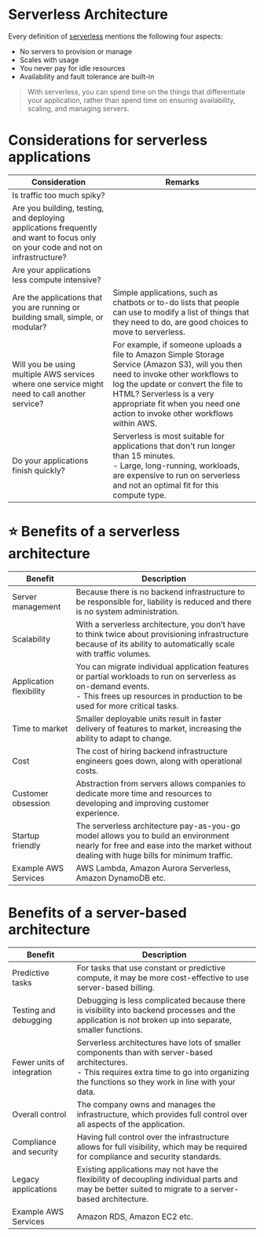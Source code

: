 # Serverless Architecture
Every definition of [serverless](https://aws.amazon.com/serverless/) mentions the following four aspects:
- No servers to provision or manage
- Scales with usage
- You never pay for idle resources
- Availability and fault tolerance are built-in

> With serverless, you can spend time on the things that differentiate your application, rather than spend time on ensuring availability, scaling, and managing servers.

# Considerations for serverless applications

| Consideration                                                                                                                   | Remarks                                                                                                                                                                                                                                                                              |
|---------------------------------------------------------------------------------------------------------------------------------|--------------------------------------------------------------------------------------------------------------------------------------------------------------------------------------------------------------------------------------------------------------------------------------|
| Is traffic too much spiky?                                                                                                      |                                                                                                                                                                                                                                                                                      |
| Are you building, testing, and deploying applications frequently and want to focus only on your code and not on infrastructure? |                                                                                                                                                                                                                                                                                      |
| Are your applications less compute intensive?                                                                                   |                                                                                                                                                                                                                                                                                      |
| Are the applications that you are running or building small, simple, or modular?                                                | Simple applications, such as chatbots or to-do lists that people can use to modify a list of things that they need to do, are good choices to move to serverless.                                                                                                                    |
| Will you be using multiple AWS services where one service might need to call another service?                                   | For example, if someone uploads a file to Amazon Simple Storage Service (Amazon S3), will you then need to invoke other workflows to log the update or convert the file to HTML? Serverless is a very appropriate fit when you need one action to invoke other workflows within AWS. |
| Do your applications finish quickly?                                                                                            | Serverless is most suitable for applications that don't run longer than 15 minutes.<br/>- Large, long-running, workloads, are expensive to run on serverless and not an optimal fit for this compute type.                                                                           |

# :star: Benefits of a serverless architecture

| Benefit                 | Description                                                                                                                                                                                     |
|-------------------------|-------------------------------------------------------------------------------------------------------------------------------------------------------------------------------------------------|
| Server management       | Because there is no backend infrastructure to be responsible for, liability is reduced and there is no system administration.                                                                   |
| Scalability             | With a serverless architecture, you don’t have to think twice about provisioning infrastructure because of its ability to automatically scale with traffic volumes.                             |
| Application flexibility | You can migrate individual application features or partial workloads to run on serverless as on-demand events. <br/>- This frees up resources in production to be used for more critical tasks. |
| Time to market          | Smaller deployable units result in faster delivery of features to market, increasing the ability to adapt to change.                                                                            |
| Cost                    | The cost of hiring backend infrastructure engineers goes down, along with operational costs.                                                                                                    |
| Customer obsession      | Abstraction from servers allows companies to dedicate more time and resources to developing and improving customer experience.                                                                  |
| Startup friendly        | The serverless architecture pay-as-you-go model allows you to build an environment nearly for free and ease into the market without dealing with huge bills for minimum traffic.                |
| Example AWS Services    | AWS Lambda, Amazon Aurora Serverless, Amazon DynamoDB etc.                                                                                                                                      |

# Benefits of a server-based architecture

| Benefit                    | Description                                                                                                                                                                                             |
|----------------------------|---------------------------------------------------------------------------------------------------------------------------------------------------------------------------------------------------------|
| Predictive tasks           | For tasks that use constant or predictive compute, it may be more cost-effective to use server-based billing.                                                                                           |
| Testing and debugging      | Debugging is less complicated because there is visibility into backend processes and the application is not broken up into separate, smaller functions.                                                 |
| Fewer units of integration | Serverless architectures have lots of smaller components than with server-based architectures. <br/>- This requires extra time to go into organizing the functions so they work in line with your data. |
| Overall control            | The company owns and manages the infrastructure, which provides full control over all aspects of the application.                                                                                       |
| Compliance and security    | Having full control over the infrastructure allows for full visibility, which may be required for compliance and security standards.                                                                    |
| Legacy applications        | Existing applications may not have the flexibility of decoupling individual parts and may be better suited to migrate to a server-based architecture.                                                   |
| Example AWS Services       | Amazon RDS, Amazon EC2 etc.                                                                                                                                                                             |